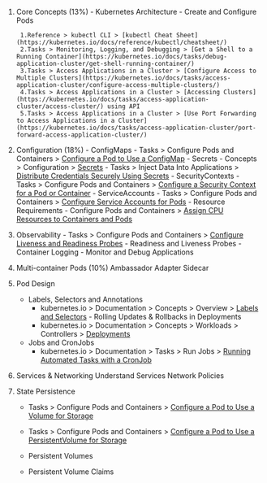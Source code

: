 
1. Core Concepts (13%) 
                - Kubernetes Architecture
                - Create and Configure Pods
        
        1.Reference > kubectl CLI > [kubectl Cheat Sheet](https://kubernetes.io/docs/reference/kubectl/cheatsheet/)
        2.Tasks > Monitoring, Logging, and Debugging > [Get a Shell to a Running Container](https://kubernetes.io/docs/tasks/debug-application-cluster/get-shell-running-container/)
        3.Tasks > Access Applications in a Cluster > [Configure Access to Multiple Clusters](https://kubernetes.io/docs/tasks/access-application-cluster/configure-access-multiple-clusters/)
        4.Tasks > Access Applications in a Cluster > [Accessing Clusters](https://kubernetes.io/docs/tasks/access-application-cluster/access-cluster/) using API
        5.Tasks > Access Applications in a Cluster > [Use Port Forwarding to Access Applications in a Cluster](https://kubernetes.io/docs/tasks/access-application-cluster/port-forward-access-application-cluster/)


2. Configuration (18%)
        - ConfigMaps 
              - Tasks > Configure Pods and Containers > [Configure a Pod to Use a ConfigMap](https://kubernetes.io/docs/tasks/configure-pod-container/configure-pod-configmap/)
        - Secrets
             - Concepts > Configuration > [Secrets](https://kubernetes.io/docs/concepts/configuration/secret/)
             - Tasks > Inject Data Into Applications > [Distribute Credentials Securely Using Secrets](https://kubernetes.io/docs/tasks/inject-data-application/distribute-credentials-secure/)
        - SecurityContexts
           - Tasks > Configure Pods and Containers > [Configure a Security Context for a Pod or Container](https://kubernetes.io/docs/tasks/configure-pod-container/security-context/)
        - ServiceAccounts
           - Tasks > Configure Pods and Containers > [Configure Service Accounts for Pods](https://kubernetes.io/docs/tasks/configure-pod-container/configure-service-account/)
        - Resource Requirements
           - Configure Pods and Containers > [Assign CPU Resources to Containers and Pods](https://kubernetes.io/docs/tasks/configure-pod-container/assign-cpu-resource/)


3. Observability
       -  Tasks > Configure Pods and Containers > [Configure Liveness and Readiness Probes](https://kubernetes.io/docs/tasks/configure-pod-container/configure-liveness-readiness-probes/)
       - Readiness and Liveness Probes
       - Container Logging
       - Monitor and Debug Applications
  
4. Multi-container Pods (10%)
        Ambassador
        Adapter
        Sidecar

5. Pod Design
      - Labels, Selectors and Annotations
          - kubernetes.io > Documentation > Concepts > Overview > [Labels and Selectors](https://kubernetes.io/docs/concepts/overview/working-with-objects/labels/#label-selectors)
       - Rolling Updates & Rollbacks in Deployments
          - kubernetes.io > Documentation > Concepts > Workloads > Controllers > [Deployments](https://kubernetes.io/docs/concepts/workloads/controllers/deployment)
      - Jobs and CronJobs
          - kubernetes.io > Documentation > Tasks > Run Jobs > [Running Automated Tasks with a CronJob](https://kubernetes.io/docs/tasks/job/automated-tasks-with-cron-jobs/)


6. Services & Networking
      Understand Services
      Network Policies

7. State Persistence
      -  Tasks > Configure Pods and Containers > [Configure a Pod to Use a Volume for Storage](https://kubernetes.io/docs/tasks/configure-pod-container/configure-volume-storage/)

      -  Tasks > Configure Pods and Containers > [Configure a Pod to Use a PersistentVolume for Storage](https://kubernetes.io/docs/tasks/configure-pod-container/configure-persistent-volume-storage/)

      - Persistent Volumes
      - Persistent Volume Claims

